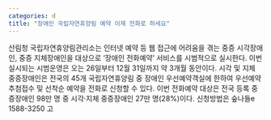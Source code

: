 ```yaml
---
categories: d
title: "장애인 국립자연휴양림 예약 이제 전화로 하세요"
---
```

산림청 국립자연휴양림관리소는 인터넷 예약 등 웹 접근에 어려움을 겪는 중증 시각장애인, 중증 지체장애인을 대상으로 ‘장애인 전화예약’ 서비스를 시범적으로 실시한다. 이번 실시되는 시범운영은 오는 26일부터 12월 31일까지 약 3개월 동안이다. 시각 및 지체 중증장애인은 전국의 45개 국립자연휴양림 중 장애인 우선예약객실에 한하여 우선예약 추첨접수 및 선착순 예약을 전화로 신청할 수 있다. 이번 전화예약 대상은 전국 등록 중증장애인 98만 명 중 시각·지체 중증장애인 27만 명(28%)이다. 신청방법은 숲나들e 1588-3250 고